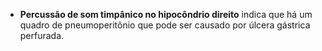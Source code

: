 - **Percussão de som timpânico no hipocôndrio direito** indica que há um quadro de pneumoperitônio que pode ser causado por úlcera gástrica perfurada. 